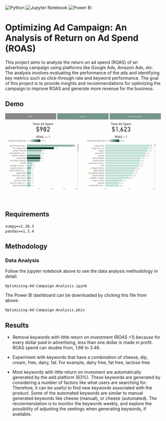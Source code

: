 
![Python](https://img.shields.io/badge/python-3670A0?style=for-the-badge&logo=python&logoColor=ffdd54) ![Jupyter Notebook](https://img.shields.io/badge/jupyter-%23FA0F00.svg?style=for-the-badge&logo=jupyter&logoColor=white) ![Power Bi](https://img.shields.io/badge/power_bi-F2C811?style=for-the-badge&logo=powerbi&logoColor=black)

# Optimizing Ad Campaign: An Analysis of Return on Ad Spend (ROAS)


This project aims to analyze the return on ad spend (ROAS) of an advertising campaign using platforms like Google Ads, Amazon Ads, etc. The analysis involves evaluating the performance of the ads and identifying key metrics such as click-through rate and keyword performance. The goal of this project is to provide insights and recommendations for optimizing the campaign to improve ROAS and generate more revenue for the business.


## Demo 

![](https://github.com/aleivaar94/Optimizing-Ad-Campaign-Analysis/blob/master/assets/dashboard-demo-gif.gif)

## Requirements

```
numpy==1.20.3
pandas==1.3.4
```

## Methodology

### Data Analysis

Follow the jupyter notebook above to see the data analysis methodology in detail:

```
Optimizing-Ad-Campaign-Analysis.ipynb
```

The Power BI dashboard can be downloaded by clicking this file from above:

```
Optimizing-Ad-Campaign-Analysis.pbix
```


## Results

- Remove keywords with little return on investment (ROAS <1) because for every dollar paid in advertising, less than one dollar is made in profit. ROAS spend can double from, 1.66 to 3.46.

- Experiment with keywords that have a combination of cheese, dip, cream, free, dairy, fat. For example, dairy free, fat free, lactose free.

- Most keywords with little return on invesment are automatically generated by the add platform (63%). These keywords are generated by considering a number of factors like what users are searching for. Therefore, it can be useful to find new keywords associated with the product. Some of the automated keywords are similar to manual generated keywords like cheese (manual), or cheeze (automated). The recommendation is to monitor the keywords weekly, and explore the possibility of adjusting the seetings when generating keywords, if available.

